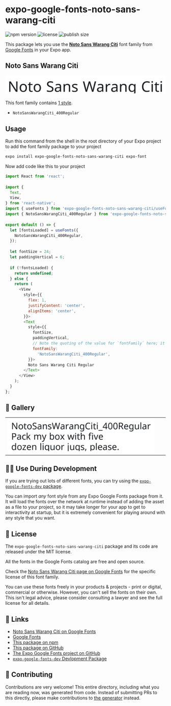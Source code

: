 # expo-google-fonts-noto-sans-warang-citi

![npm version](https://flat.badgen.net/npm/v/expo-google-fonts-noto-sans-warang-citi)
![license](https://flat.badgen.net/github/license/expo/google-fonts)
![publish size](https://flat.badgen.net/packagephobia/install/expo-google-fonts-noto-sans-warang-citi)

This package lets you use the [**Noto Sans Warang Citi**](https://fonts.google.com/specimen/Noto+Sans+Warang+Citi) font family from [Google Fonts](https://fonts.google.com/) in your Expo app.

## Noto Sans Warang Citi

![Noto Sans Warang Citi](./font-family.png)

This font family contains [1 style](#-gallery).

- `NotoSansWarangCiti_400Regular`

## Usage

Run this command from the shell in the root directory of your Expo project to add the font family package to your project
```sh
expo install expo-google-fonts-noto-sans-warang-citi expo-font
```

Now add code like this to your project
```js
import React from 'react';

import {
  Text,
  View,
} from 'react-native';
import { useFonts } from 'expo-google-fonts-noto-sans-warang-citi/useFonts';
import { NotoSansWarangCiti_400Regular } from 'expo-google-fonts-noto-sans-warang-citi/400Regular';

export default () => {
  let [fontsLoaded] = useFonts({
    NotoSansWarangCiti_400Regular,
  });

  let fontSize = 24;
  let paddingVertical = 6;

  if (!fontsLoaded) {
    return undefined;
  } else {
    return (
      <View
        style={{
          flex: 1,
          justifyContent: 'center',
          alignItems: 'center',
        }}>
        <Text
          style={{
            fontSize,
            paddingVertical,
            // Note the quoting of the value for `fontFamily` here; it expects a string!
            fontFamily:
              'NotoSansWarangCiti_400Regular',
          }}>
          Noto Sans Warang Citi Regular
        </Text>
      </View>
    );
  }
};

```

## 🔡 Gallery


||||
|-|-|-|
|![NotoSansWarangCiti_400Regular](.//400Regular/NotoSansWarangCiti_400Regular.ttf.png)||||


## 👩‍💻 Use During Development

If you are trying out lots of different fonts, you can try using the [`expo-google-fonts-dev` package](https://github.com/freeboub/google-fonts/tree/master/font-packages/dev#readme).

You can import *any* font style from any Expo Google Fonts package from it. It will load the fonts
over the network at runtime instead of adding the asset as a file to your project, so it may take longer
for your app to get to interactivity at startup, but it is extremely convenient
for playing around with any style that you want.

## 📖 License

The `expo-google-fonts-noto-sans-warang-citi` package and its code are released under the MIT license.

All the fonts in the Google Fonts catalog are free and open source.

Check the [Noto Sans Warang Citi page on Google Fonts](https://fonts.google.com/specimen/Noto+Sans+Warang+Citi) for the specific license of this font family.

You can use these fonts freely in your products & projects - print or digital, commercial or otherwise. However, you can't sell the fonts on their own. This isn't legal advice, please consider consulting a lawyer and see the full license for all details.

## 🔗 Links

- [Noto Sans Warang Citi on Google Fonts](https://fonts.google.com/specimen/Noto+Sans+Warang+Citi)
- [Google Fonts](https://fonts.google.com/)
- [This package on npm](https://www.npmjs.com/package/expo-google-fonts-noto-sans-warang-citi)
- [This package on GitHub](https://github.com/freeboub/google-fonts/tree/master/font-packages/noto-sans-warang-citi)
- [The Expo Google Fonts project on GitHub](https://github.com/freeboub/google-fonts)
- [`expo-google-fonts-dev` Devlopment Package](https://github.com/freeboub/google-fonts/tree/master/font-packages/dev)

## 🤝 Contributing

Contributions are very welcome! This entire directory, including what you are reading now, was generated from code. Instead of submitting PRs to this directly, please make contributions to [the generator](https://github.com/freeboub/google-fonts/tree/master/packages/generator) instead.
